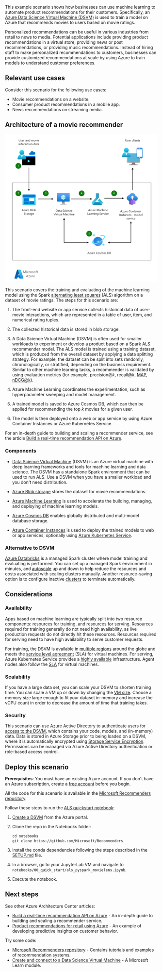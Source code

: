 This example scenario shows how businesses can use machine learning to automate product recommendations for their customers. Specifically, an [Azure Data Science Virtual Machine (DSVM)][dsvm] is used to train a model on Azure that recommends movies to users based on movie ratings.

Personalized recommendations can be useful in various industries from retail to news to media. Potential applications include providing product recommendations in a virtual store, providing news or post recommendations, or providing music recommendations. Instead of hiring staff to make personalized recommendations to customers, businesses can provide customized recommendations at scale by using Azure to train models to understand customer preferences.

## Relevant use cases

Consider this scenario for the following use cases:

- Movie recommendations on a website.
- Consumer product recommendations in a mobile app.
- News recommendations on streaming media.

## Architecture of a movie recommender

![Architecture of a machine learning model for training movie recommendations][architecture]

This scenario covers the training and evaluating of the machine learning model using the Spark [alternating least squares][als] (ALS) algorithm on a dataset of movie ratings. The steps for this scenario are:

1. The front-end website or app service collects historical data of user-movie interactions, which are represented in a table of user, item, and numerical rating tuples.

2. The collected historical data is stored in blob storage.

3. A Data Science Virtual Machine (DSVM) is often used for smaller workloads to experiment or develop a product based on a Spark ALS recommender model. The ALS model is trained using a training dataset, which is produced from the overall dataset by applying a data splitting strategy. For example, the dataset can be split into sets randomly, chronologically, or stratified, depending on the business requirement. Similar to other machine learning tasks, a recommender is validated by using evaluation metrics (for example, precision\@*k*, recall\@*k*, [MAP][map], [nDCG\@k][ndcg]).

4. Azure Machine Learning coordinates the experimentation, such as hyperparameter sweeping and model management.

5. A trained model is saved to Azure Cosmos DB, which can then be applied for recommending the top *k* movies for a given user.

6. The model is then deployed onto a web or app service by using Azure Container Instances or Azure Kubernetes Service.

For an in-depth guide to building and scaling a recommender service, see the article [Build a real-time recommendation API on Azure][ref-arch].

### Components

- [Data Science Virtual Machine][dsvm] (DSVM) is an Azure virtual machine with deep learning frameworks and tools for machine learning and data science. The DSVM has a standalone Spark environment that can be used to run ALS. Use a DSVM when you have a smaller workload and you don't need distribution.

- [Azure Blob storage][blob] stores the dataset for movie recommendations.

- [Azure Machine Learning][mls] is used to accelerate the building, managing, and deploying of machine learning models.

- [Azure Cosmos DB][cosmos-db] enables globally distributed and multi-model database storage.

- [Azure Container Instances][aci] is used to deploy the trained models to web or app services, optionally using [Azure Kubernetes Service][aks].

### Alternative to DSVM

[Azure Databricks][databricks] is a managed Spark cluster where model training and evaluating is performed. You can set up a managed Spark environment in minutes, and [autoscale][autoscale] up and down to help reduce the resources and costs associated with scaling clusters manually. Another resource-saving option is to configure inactive [clusters][clusters] to terminate automatically.

## Considerations

### Availability

Apps based on machine learning are typically split into two resource components: resources for training, and resources for serving. Resources required for training generally do not need high availability, as live production requests do not directly hit these resources. Resources required for serving need to have high availability to serve customer requests.

For training, the DSVM is available in [multiple regions][regions] around the globe and meets the [service level agreement][sla] (SLA) for virtual machines. For serving, Azure Kubernetes Service provides a [highly available][ha] infrastructure. Agent nodes also follow the [SLA][sla-aks] for virtual machines.

### Scalability

If you have a large data set, you can scale your DSVM to shorten training time. You can scale a VM up or down by changing the [VM size][vm-size]. Choose a memory size large enough to fit your dataset in-memory and increase the vCPU count in order to decrease the amount of time that training takes.

### Security

This scenario can use Azure Active Directory to authenticate users for [access to the DSVM][dsvm-id], which contains your code, models, and (in-memory) data. Data is stored in Azure Storage prior to being loaded on a DSVM, where it is automatically encrypted using [Storage Service Encryption][storage-security]. Permissions can be managed via Azure Active Directory authentication or role-based access control.

## Deploy this scenario

**Prerequisites**: You must have an existing Azure account. If you don't have an Azure subscription, create a [free account][free] before you begin.

All the code for this scenario is available in the [Microsoft Recommenders repository][github].

Follow these steps to run the [ALS quickstart notebook](https://github.com/microsoft/recommenders/blob/master/examples/00_quick_start/als_movielens.ipynb):

1. [Create a DSVM][dsvm-ubuntu] from the Azure portal.

2. Clone the repo in the Notebooks folder:

    ```shell
    cd notebooks
    git clone https://github.com/Microsoft/Recommenders
    ```

3. Install the conda dependencies following the steps described in the [SETUP.md][setup] file.

4. In a browser, go to your JupyterLab VM and navigate to `notebooks/00_quick_start/als_pyspark_movielens.ipynb`.

5. Execute the notebook.

## Next steps

See other Azure Architecture Center articles:

- [Build a real-time recommendation API on Azure][ref-arch] - An in-depth guide to building and scaling a recommender service.
- [Product recommendations for retail using Azure][ref-sol-idea] - An example of developing predictive insights on customer behavior.

Try some code:

- [Microsoft Recommenders repository][github] - Contains tutorials and examples of recommendation systems.
- [Create and connect to a Data Science Virtual Machine][ms-learn] - A Microsoft Learn module.
  
[architecture]: ./media/architecture-movie-recommender.png
[aci]: /azure/container-instances/container-instances-overview
[aks]: /azure/aks/intro-kubernetes
[als]: https://spark.apache.org/docs/latest/ml-collaborative-filtering.html
[autoscale]: https://docs.azuredatabricks.net/user-guide/clusters/sizing.html#autoscaling
[blob]: /azure/storage/blobs/storage-blobs-introduction
[clusters]: /azure/databricks/clusters/configure
[cosmos-db]: /azure/cosmos-db/introduction
[databricks]: /azure/azure-databricks/what-is-azure-databricks
[dsvm]: /azure/machine-learning/data-science-virtual-machine/overview
[dsvm-id]: /azure/machine-learning/data-science-virtual-machine/dsvm-common-identity
[dsvm-ubuntu]: /azure/machine-learning/data-science-virtual-machine/dsvm-ubuntu-intro
[free]: https://azure.microsoft.com/free/?WT.mc_id=A261C142F
[github]: https://github.com/Microsoft/Recommenders
[ha]: /azure/aks/container-service-quotas
[map]: https://en.wikipedia.org/wiki/Evaluation_measures_(information_retrieval)
[mls]: /azure/machine-learning/service
[ms-learn]: /learn/modules/intro-to-azure-data-science-virtual-machine/
[ndcg]: https://en.wikipedia.org/wiki/Discounted_cumulative_gain
[notebook]: https://github.com/microsoft/recommenders/blob/master/notebooks/00_quick_start/als_movielens.ipynb
[ref-arch]: ../../reference-architectures/ai/real-time-recommendation.yml
[ref-sol-idea]: ../../solution-ideas/articles/product-recommendations
[regions]: https://azure.microsoft.com/global-infrastructure/services/?products=virtual-machines&regions=all
[setup]: https://github.com/microsoft/recommenders/blob/master/SETUP.md
[sla]: https://azure.microsoft.com/support/legal/sla/virtual-machines/v1_8
[sla-aks]: https://azure.microsoft.com/support/legal/sla/kubernetes-service/v1_0
[storage-security]: /azure/storage/common/storage-service-encryption
[vm-size]: /azure/virtual-machines/linux/change-vm-size